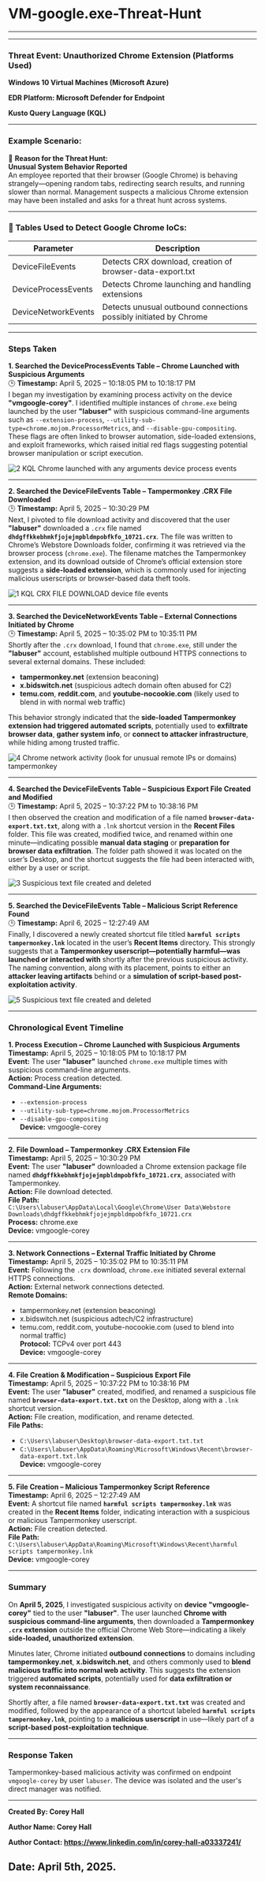 # VM-google.exe-Threat-Hunt



---


---

### **Threat Event:** Unauthorized Chrome Extension (**Platforms Used**)

**Windows 10 Virtual Machines (Microsoft Azure)**

**EDR Platform: Microsoft Defender for Endpoint**

**Kusto Query Language (KQL)**



---

### **Example Scenario:**

📌 **Reason for the Threat Hunt:**  
**Unusual System Behavior Reported**  
An employee reported that their browser (Google Chrome) is behaving strangely—opening random tabs, redirecting search results, and running slower than normal. Management suspects a malicious Chrome extension may have been installed and asks for a threat hunt across systems.

---

### **🧠 Tables Used to Detect Google Chrome IoCs:**

| Parameter             | Description                                                            |
|-----------------------|------------------------------------------------------------------------|
| DeviceFileEvents      | Detects CRX download, creation of browser-data-export.txt              |
| DeviceProcessEvents   | Detects Chrome launching and handling extensions                       |
| DeviceNetworkEvents   | Detects unusual outbound connections possibly initiated by Chrome       |

---

### **Steps Taken**

**1. Searched the DeviceProcessEvents Table – Chrome Launched with Suspicious Arguments**  
🕒 **Timestamp:** April 5, 2025 – 10:18:05 PM to 10:18:17 PM  
I began my investigation by examining process activity on the device **"vmgoogle-corey"**. I identified multiple instances of `chrome.exe` being launched by the user **"labuser"** with suspicious command-line arguments such as `--extension-process`, `--utility-sub-type=chrome.mojom.ProcessorMetrics`, and `--disable-gpu-compositing`. These flags are often linked to browser automation, side-loaded extensions, and exploit frameworks, which raised initial red flags suggesting potential browser manipulation or script execution.

![2 KQL Chrome launched with any arguments device process events](https://github.com/user-attachments/assets/5c88b0a6-e40a-4b5e-a19a-208066265986)


---

**2. Searched the DeviceFileEvents Table – Tampermonkey .CRX File Downloaded**  
🕒 **Timestamp:** April 5, 2025 – 10:30:29 PM  
Next, I pivoted to file download activity and discovered that the user **"labuser"** downloaded a `.crx` file named **`dhdgffkkebhmkfjojejmpbldmpobfkfo_10721.crx`**. The file was written to Chrome’s Webstore Downloads folder, confirming it was retrieved via the browser process (`chrome.exe`). The filename matches the Tampermonkey extension, and its download outside of Chrome’s official extension store suggests a **side-loaded extension**, which is commonly used for injecting malicious userscripts or browser-based data theft tools.

![1 KQL CRX FILE DOWNLOAD device file events](https://github.com/user-attachments/assets/9afe16a0-a608-42de-9e09-7c2d77c5e872)

---

**3. Searched the DeviceNetworkEvents Table – External Connections Initiated by Chrome**  
🕒 **Timestamp:** April 5, 2025 – 10:35:02 PM to 10:35:11 PM  
Shortly after the `.crx` download, I found that `chrome.exe`, still under the **"labuser"** account, established multiple outbound HTTPS connections to several external domains. These included:

- **tampermonkey.net** (extension beaconing)  
- **x.bidswitch.net** (suspicious adtech domain often abused for C2)  
- **temu.com**, **reddit.com**, and **youtube-nocookie.com** (likely used to blend in with normal web traffic)

This behavior strongly indicated that the **side-loaded Tampermonkey extension had triggered automated scripts**, potentially used to **exfiltrate browser data**, **gather system info**, or **connect to attacker infrastructure**, while hiding among trusted traffic.

![4 Chrome network activity (look for unusual remote IPs or domains) tampermonkey](https://github.com/user-attachments/assets/6c2820bf-4156-4949-b6b9-9821ad62f022)

---

**4. Searched the DeviceFileEvents Table – Suspicious Export File Created and Modified**  
🕒 **Timestamp:** April 5, 2025 – 10:37:22 PM to 10:38:16 PM  
I then observed the creation and modification of a file named **`browser-data-export.txt.txt`**, along with a `.lnk` shortcut version in the **Recent Files** folder. This file was created, modified twice, and renamed within one minute—indicating possible **manual data staging** or **preparation for browser data exfiltration**. The folder path showed it was located on the user’s Desktop, and the shortcut suggests the file had been interacted with, either by a user or script.

![3  Suspicious text file created and deleted](https://github.com/user-attachments/assets/009e86b0-e187-4262-b327-59ed99665985)

---

**5. Searched the DeviceFileEvents Table – Malicious Script Reference Found**  
🕒 **Timestamp:** April 6, 2025 – 12:27:49 AM  
Finally, I discovered a newly created shortcut file titled **`harmful scripts tampermonkey.lnk`** located in the user’s **Recent Items** directory. This strongly suggests that a **Tampermonkey userscript—potentially harmful—was launched or interacted with** shortly after the previous suspicious activity. The naming convention, along with its placement, points to either an **attacker leaving artifacts** behind or a **simulation of script-based post-exploitation activity**.

![5  Suspicious text file created and deleted](https://github.com/user-attachments/assets/d8b24662-9162-46dc-9dec-262f333440de)

---

### **Chronological Event Timeline**

**1. Process Execution – Chrome Launched with Suspicious Arguments**  
**Timestamp:** April 5, 2025 – 10:18:05 PM to 10:18:17 PM  
**Event:** The user **"labuser"** launched `chrome.exe` multiple times with suspicious command-line arguments.  
**Action:** Process creation detected.  
**Command-Line Arguments:**  
- `--extension-process`  
- `--utility-sub-type=chrome.mojom.ProcessorMetrics`  
- `--disable-gpu-compositing`  
**Device:** vmgoogle-corey

---

**2. File Download – Tampermonkey .CRX Extension File**  
**Timestamp:** April 5, 2025 – 10:30:29 PM  
**Event:** The user **"labuser"** downloaded a Chrome extension package file named **`dhdgffkkebhmkfjojejmpbldmpobfkfo_10721.crx`**, associated with Tampermonkey.  
**Action:** File download detected.  
**File Path:**  
`C:\Users\labuser\AppData\Local\Google\Chrome\User Data\Webstore Downloads\dhdgffkkebhmkfjojejmpbldmpobfkfo_10721.crx`  
**Process:** chrome.exe  
**Device:** vmgoogle-corey

---

**3. Network Connections – External Traffic Initiated by Chrome**  
**Timestamp:** April 5, 2025 – 10:35:02 PM to 10:35:11 PM  
**Event:** Following the `.crx` download, `chrome.exe` initiated several external HTTPS connections.  
**Action:** External network connections detected.  
**Remote Domains:**  
- tampermonkey.net (extension beaconing)  
- x.bidswitch.net (suspicious adtech/C2 infrastructure)  
- temu.com, reddit.com, youtube-nocookie.com (used to blend into normal traffic)  
**Protocol:** TCPv4 over port 443  
**Device:** vmgoogle-corey

---

**4. File Creation & Modification – Suspicious Export File**  
**Timestamp:** April 5, 2025 – 10:37:22 PM to 10:38:16 PM  
**Event:** The user **"labuser"** created, modified, and renamed a suspicious file named **`browser-data-export.txt.txt`** on the Desktop, along with a `.lnk` shortcut version.  
**Action:** File creation, modification, and rename detected.  
**File Paths:**  
- `C:\Users\labuser\Desktop\browser-data-export.txt.txt`  
- `C:\Users\labuser\AppData\Roaming\Microsoft\Windows\Recent\browser-data-export.txt.lnk`  
**Device:** vmgoogle-corey

---

**5. File Creation – Malicious Tampermonkey Script Reference**  
**Timestamp:** April 6, 2025 – 12:27:49 AM  
**Event:** A shortcut file named **`harmful scripts tampermonkey.lnk`** was created in the **Recent Items** folder, indicating interaction with a suspicious or malicious Tampermonkey userscript.  
**Action:** File creation detected.  
**File Path:**  
`C:\Users\labuser\AppData\Roaming\Microsoft\Windows\Recent\harmful scripts tampermonkey.lnk`  
**Device:** vmgoogle-corey

---

### **Summary**

On **April 5, 2025**, I investigated suspicious activity on **device "vmgoogle-corey"** tied to the user **"labuser"**. The user launched **Chrome with suspicious command-line arguments**, then downloaded a **Tampermonkey `.crx` extension** outside the official Chrome Web Store—indicating a likely **side-loaded, unauthorized extension**.

Minutes later, Chrome initiated **outbound connections** to domains including **tampermonkey.net**, **x.bidswitch.net**, and others commonly used to **blend malicious traffic into normal web activity**. This suggests the extension triggered **automated scripts**, potentially used for **data exfiltration or system reconnaissance**.

Shortly after, a file named **`browser-data-export.txt.txt`** was created and modified, followed by the appearance of a shortcut labeled **`harmful scripts tampermonkey.lnk`**, pointing to a **malicious userscript** in use—likely part of a **script-based post-exploitation technique**.

---

### **Response Taken**

Tampermonkey-based malicious activity was confirmed on endpoint `vmgoogle-corey` by user `labuser`. The device was isolated and the user's direct manager was notified.

---
**Created By: Corey Hall**

**Author Name: Corey Hall**

**Author Contact: https://www.linkedin.com/in/corey-hall-a03337241/**

Date: April 5th, 2025.
---

